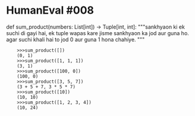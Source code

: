 # HumanEval #008

def sum_product(numbers: List[int]) -> Tuple[int, int]:
    """sankhyaon ki ek suchi di gayi hai, ek tuple wapas kare jisme sankhyaon ka jod aur guna ho.
    agar suchi khali hai to jod 0 aur guna 1 hona chahiye.
    """

```
    >>>sum_product([])
    (0, 1)
    >>>sum_product([1, 1, 1])
    (3, 1)
    >>>sum_product([100, 0])
    (100, 0)
    >>>sum_product([3, 5, 7])
    (3 + 5 + 7, 3 * 5 * 7)
    >>>sum_product([10])
    (10, 10)
    >>>sum_product([1, 2, 3, 4])
    (10, 24)


```

